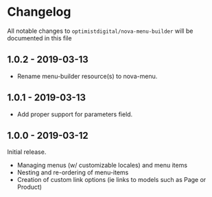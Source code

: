 # Changelog

All notable changes to `optimistdigital/nova-menu-builder` will be documented in this file

## 1.0.2 - 2019-03-13

- Rename menu-builder resource(s) to nova-menu.

## 1.0.1 - 2019-03-13

- Add proper support for parameters field.

## 1.0.0 - 2019-03-12

Initial release.

- Managing menus (w/ customizable locales) and menu items
- Nesting and re-ordering of menu-items
- Creation of custom link options (ie links to models such as Page or Product)
